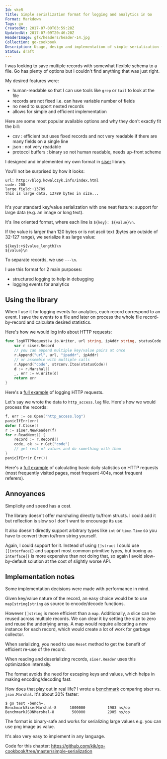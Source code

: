 ```yaml
---
Id: vkeR
Title: Simple serialization format for logging and analytics in Go
Format: Markdown
Tags: go
CreatedAt: 2017-07-09T03:59:28Z
UpdatedAt: 2017-07-09T20:46:20Z
HeaderImage: gfx/headers/header-14.jpg
Collection: go-cookbook
Description: Usage, design and implementation of simple serialization format for logging and analytics in Go.
Status: draft
---
```


I was looking to save multiple records with somewhat flexible schema to a file. Go has plenty of options but I couldn't find anything that was just right.

My desired features were:
* human-readable so that I can use tools like `grep` or `tail` to look at the file
* records are not fixed i.e. can have variable number of fields
* no need to support nested records
* allows for simple and efficient implementation

Here are some most popular available options and why they don't exactly fit the bill:
* csv : efficient but uses fixed records and not very readable if there are many fields on a single line
* json : not very readable
* protocol buffers : binary so not human readable, needs up-front scheme

I designed and implemented my own format in [siser](https://github.com/kjk/siser) library.

You'll not be surprised by how it looks:

```
url: http://blog.kowalczyk.info/index.html
code: 200
large field:+13789
this is large data, 13789 bytes in size...
---
```

It's your standard key/value serialization with one neat feature: support for large data (e.g. an image or long text).

It's line oriented format, where each line is `${key}: ${value}\n`.

If the value is larger than 120 bytes or is not ascii text (bytes are outside of 32-127 range), we serialize it as large value:
```
${key}:+${value_length}\n
${value}\n
```

To separate records, we use `---\n`.

I use this format for 2 main purposes:
* structured logging to help in debugging
* logging events for analytics

## Using the library

When I use it for logging events for analytics, each record correspond to an event. I save the events to a file and later on process the whole file record-by-record and calculate desired statistics.

Here's how we would log info about HTTP requests:
```go
func logHTTPRequest(w io.Writer, url string, ipAddr string, statusCode int) error {
	var r siser.Record
	// you can append multiple key/value pairs at once
	r.Append("url", url, "ipaddr", ipAddr)
	// or assemble with multiple calls
	r.Append("code", strconv.Itoa(statusCode))
	d := r.Marshal()
	_, err := w.Write(d)
	return err
}
```

Here's a [full example](https://github.com/kjk/blog/blob/b18317d3dbde1d21745aaea615d952f2c2e158c8/visitor_analytics.go#L309) of logging HTTP requests.

Let's say we wrote the data to `http_access.log` file. Here's how we would process the records:
```go
f, err := os.Open("http_access.log")
panicIfErr(err)
defer f.Close()
r := siser.NewReader(f)
for r.ReadNext() {
	record := r.Record()
	code, ok := r.Get("code")
	// get rest of values and do something with them
}
panicIfErr(r.Err())
```

Here's a [full example](https://github.com/kjk/blog/blob/b18317d3dbde1d21745aaea615d952f2c2e158c8/visitor_analytics.go#L108) of calculating basic daily statistics on HTTP requests (most frequently visited pages, most frequent 404s, most frequent referers).

## Annoyances

Simplicity and speed has a cost.

The library doesn't offer marshaling directly to/from structs. I could add it but reflection is slow so I don't want to encourage its use.

It also doesn't directly support arbitrary types like `int` or `time.Time` so you have to convert them to/from string yourself.

Again, I could support for it. Instead of using `[]struct` I could use `[]interface{}` and support most common primitive types, but boxing as `interface{}` is more expensive than not doing that, so again I avoid slow-by-default solution at the cost of slightly worse API.

## Implementation notes

Some implementation decisions were made with performance in mind.

Given key/value nature of the record, an easy choice would be to use `map[string]string` as source to encode/decode functions.

However `[]string` is more efficient than a `map`. Additionally, a slice can be reused across multiple records. We can clear it by setting the size to zero and reuse the underlying array. A map would require allocating a new instance for each record, which would create a lot of work for garbage collector.

When serializing, you need to use `Reset` method to get the benefit of efficient re-use of the record.

When reading and deserializing records, `siser.Reader` uses this optimization internally.

The format avoids the need for escaping keys and values, which helps in making encoding/decoding fast.

How does that play out in real life? I wrote a [benchmark](https://github.com/kjk/siser/blob/293341408be76f2b40b3f64b2c78de61bb3a887e/serialize_test.go#L132) comparing siser vs. `json.Marshal`. It's about 30% faster:
```
$ go test -bench=.
BenchmarkSiserMarshal-8   	 1000000	      1903 ns/op
BenchmarkJSONMarshal-8    	  500000	      2905 ns/op
```

The format is binary-safe and works for serializing large values e.g. you can use png image as value.

It's also very easy to implement in any language.

Code for this chapter: https://github.com/kjk/go-cookbook/tree/master/simple-serialization
